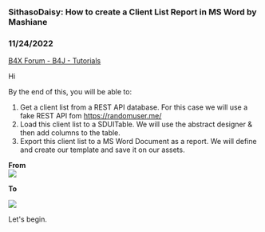 ### SithasoDaisy: How to create a Client List Report in MS Word by Mashiane
### 11/24/2022
[B4X Forum - B4J - Tutorials](https://www.b4x.com/android/forum/threads/144355/)

Hi  
  
By the end of this, you will be able to:  
  
1. Get a client list from a REST API database. For this case we will use a fake REST API fom <https://randomuser.me/>  
2. Load this client list to a SDUITable. We will use the abstract designer & then add columns to the table.  
3. Export this client list to a MS Word Document as a report. We will define and create our template and save it on our assets.  
  
**From**  
![](https://www.b4x.com/android/forum/attachments/136347)  
  
**To**  
  
![](https://www.b4x.com/android/forum/attachments/136348)  
  
Let's begin.